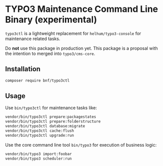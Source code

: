 # TYPO3 Maintenance Command Line Binary (experimental)

`typo3ctl` is a lightweight replacement for `helhum/typo3-console` for maintenance related tasks.

Do **not** use this package in production yet. This package is a proposal with the intention to merged into `typo3/cms-core`.

## Installation

```sh
composer require bnf/typo3ctl
```

## Usage

Use `bin/typo3ctl` for maintenance tasks like:

```sh
vendor/bin/typo3ctl prepare:packagestates
vendor/bin/typo3ctl prepare:folderstructure
vendor/bin/typo3ctl database:migrate
vendor/bin/typo3ctl cache:flush
vendor/bin/typo3ctl upgrade:run
```

Use the core command line tool `bin/typo3` for execution of business logic:

```sh
vendor/bin/typo3 import:foobar
vendor/bin/typo3 scheduler:run
```

